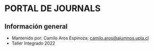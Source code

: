 # PORTAL DE JOURNALS
## Información general
- Mantenido por:  Camilo Aros Espinoza; camilo.aros@alumnos.upla.cl 
- Taller Integrado 2022